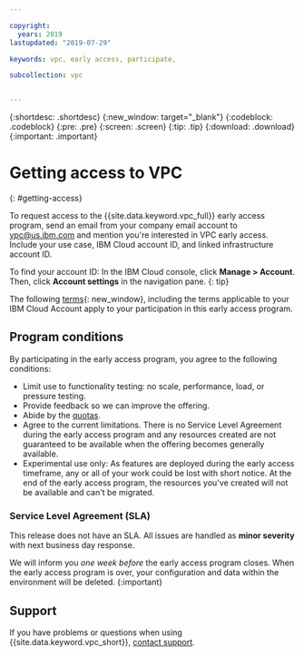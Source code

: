 ```yaml
---

copyright:
  years: 2019
lastupdated: "2019-07-29"

keywords: vpc, early access, participate, 

subcollection: vpc


---
```


{:shortdesc: .shortdesc}
{:new_window: target="_blank"}
{:codeblock: .codeblock}
{:pre: .pre}
{:screen: .screen}
{:tip: .tip}
{:download: .download}
{:important: .important}

# Getting access to VPC
{: #getting-access}

To request access to the {{site.data.keyword.vpc_full}} early access program, send an email from your company email account to vpc@us.ibm.com and mention you're interested in VPC early access. Include your use case, IBM Cloud account ID, and linked infrastructure account ID.

To find your account ID: In the IBM Cloud console, click **Manage > Account**. Then, click **Account settings** in the navigation pane.
{: tip}

The following [terms](https://public.dhe.ibm.com/cloud/bluemix/network/vpc/beta_agreement_for_use.pdf){: new_window}, including the terms applicable to your IBM Cloud Account apply to your participation in this early access program.

## Program conditions

By participating in the early access program, you agree to the following conditions:

* Limit use to functionality testing: no scale, performance, load, or pressure testing.
* Provide feedback so we can improve the offering.
* Abide by the [quotas](/docs/vpc?topic=vpc-quotas#quotas). 
* Agree to the current limitations. There is no Service Level Agreement during the early access program and any resources created are not guaranteed to be available when the offering becomes generally available.
* Experimental use only: As features are deployed during the early access timeframe, any or all of your work could be lost with short notice. At the end of the early access program, the resources you've created will not be available and can't be migrated.
 
### Service Level Agreement (SLA)

This release does not have an SLA. All issues are handled as **minor severity** with next business day response. 

We will inform you _one week before_ the early access program closes. When the early access program is over, your configuration and data within the environment will be deleted.
{:important}

## Support

If you have problems or questions when using {{site.data.keyword.vpc_short}}, [contact support](/docs/get-support?topic=get-support-getting-customer-support).
